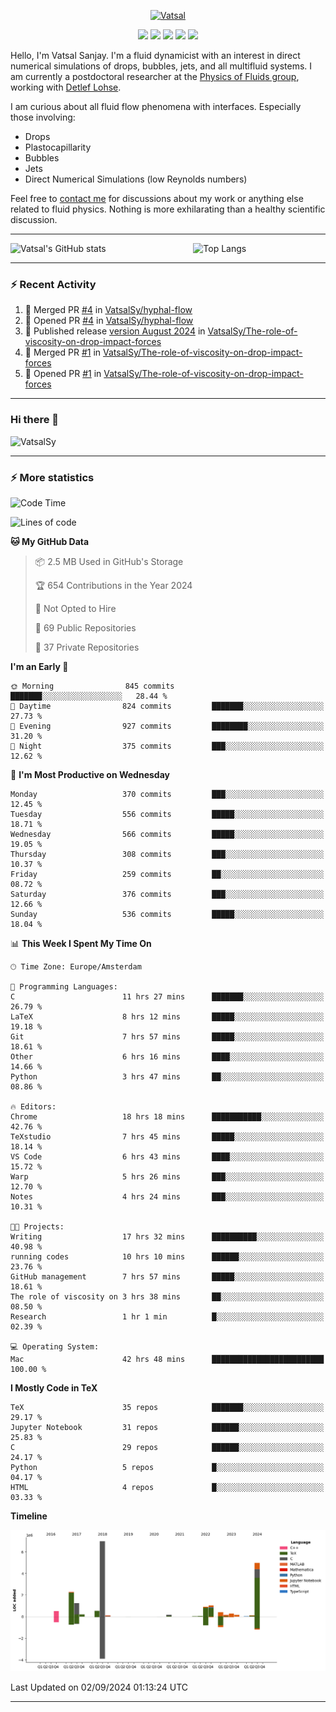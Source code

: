 <center>

[<img alt="Vatsal" width="200px" src="https://www.dropbox.com/s/dxyybgtblo8er6h/Logo_Vatsal_Vector.png?raw=1">](https://www.vatsalsanjay.com)

[<img src="https://img.shields.io/badge/googlescholar-4285F4?&style=for-the-badge&logo=googlescholar&logoColor=white">](https://scholar.google.com/citations?hl=en&user=67aQviYAAAAJ)
[<img src="https://img.shields.io/static/v1.svg?&style=for-the-badge&logo=ResearchGate&label=&message=ResearchGate&logoColor=white&color=green">](https://www.researchgate.net/profile/Vatsal-Sanjay-2)
[<img src="https://img.shields.io/badge/twitter-1DA1F2?&style=for-the-badge&logo=twitter&logoColor=white">](https://twitter.com/VatsalSanjay)
[<img src="https://img.shields.io/badge/linkedin-0A66C2?&style=for-the-badge&logo=linkedin">](https://www.linkedin.com/in/vatsalsanjay/)
[<img src="https://img.shields.io/badge/orcid-A6CE39?&style=for-the-badge&logo=orcid&logoColor=white">](https://orcid.org/0000-0002-4293-6099)

</center>

Hello, I'm Vatsal Sanjay. I'm a fluid dynamicist with an interest in direct numerical simulations of drops, bubbles, jets, and all multifluid systems. I am currently a postdoctoral researcher at the [Physics of Fluids group](https://pof.tnw.utwente.nl), working with [Detlef Lohse](https://en.wikipedia.org/wiki/Detlef_Lohse). 

I am curious about all fluid flow phenomena with interfaces. Especially those involving:

- Drops
- Plastocapillarity
- Bubbles
- Jets
- Direct Numerical Simulations (low Reynolds numbers)

Feel free to [contact me](mailto:contact@vatsalsanjay.com) for discussions about my work or anything else related to fluid physics. Nothing is more exhilarating than a healthy scientific discussion.

<!-- ![Vatsal's GitHub stats](https://github-readme-stats-xi-wine-74.vercel.app/api?username=VatsalSy&show_icons=true&theme=vision-friendly-dark)

![Top Langs](https://github-readme-stats-xi-wine-74.vercel.app/api/top-langs/?username=VatsalSy&layout=compact&theme=vision-friendly-dark) -->

---
<div style="display: flex; justify-content: space-between;">
    <img src="https://github-readme-stats-xi-wine-74.vercel.app/api?username=VatsalSy&show_icons=true&theme=vision-friendly-dark" alt="Vatsal's GitHub stats" style="width: 55%;">
    <img src="https://github-readme-stats-xi-wine-74.vercel.app/api/top-langs/?username=VatsalSy&layout=compact&theme=vision-friendly-dark" alt="Top Langs" style="width: 42%;">
</div>

---

### :zap: Recent Activity

<!--START_SECTION:activity-->
1. 🎉 Merged PR [#4](https://github.com/VatsalSy/hyphal-flow/pull/4) in [VatsalSy/hyphal-flow](https://github.com/VatsalSy/hyphal-flow)
2. 💪 Opened PR [#4](https://github.com/VatsalSy/hyphal-flow/pull/4) in [VatsalSy/hyphal-flow](https://github.com/VatsalSy/hyphal-flow)
3. 🚀 Published release [version August 2024](https://github.com/VatsalSy/The-role-of-viscosity-on-drop-impact-forces/releases/tag/v1.0) in [VatsalSy/The-role-of-viscosity-on-drop-impact-forces](https://github.com/VatsalSy/The-role-of-viscosity-on-drop-impact-forces)
4. 🎉 Merged PR [#1](https://github.com/VatsalSy/The-role-of-viscosity-on-drop-impact-forces/pull/1) in [VatsalSy/The-role-of-viscosity-on-drop-impact-forces](https://github.com/VatsalSy/The-role-of-viscosity-on-drop-impact-forces)
5. 💪 Opened PR [#1](https://github.com/VatsalSy/The-role-of-viscosity-on-drop-impact-forces/pull/1) in [VatsalSy/The-role-of-viscosity-on-drop-impact-forces](https://github.com/VatsalSy/The-role-of-viscosity-on-drop-impact-forces)
<!--END_SECTION:activity-->
---

### Hi there 👋
<p align="left"> <img src="https://komarev.com/ghpvc/?username=VatsalSy&label=Profile%20views&color=orange&style=for-the-badge" alt="VatsalSy" /> </p>

---
### :zap: More statistics

<!--START_SECTION:waka-->
![Code Time](http://img.shields.io/badge/Code%20Time-268%20hrs%2043%20mins-blue)

![Lines of code](https://img.shields.io/badge/From%20Hello%20World%20I%27ve%20Written-20.3%20million%20lines%20of%20code-blue)

**🐱 My GitHub Data** 

> 📦 2.5 MB Used in GitHub's Storage 
 > 
> 🏆 654 Contributions in the Year 2024
 > 
> 🚫 Not Opted to Hire
 > 
> 📜 69 Public Repositories 
 > 
> 🔑 37 Private Repositories 
 > 
**I'm an Early 🐤** 

```text
🌞 Morning                845 commits         ███████░░░░░░░░░░░░░░░░░░   28.44 % 
🌆 Daytime                824 commits         ███████░░░░░░░░░░░░░░░░░░   27.73 % 
🌃 Evening                927 commits         ████████░░░░░░░░░░░░░░░░░   31.20 % 
🌙 Night                  375 commits         ███░░░░░░░░░░░░░░░░░░░░░░   12.62 % 
```
📅 **I'm Most Productive on Wednesday** 

```text
Monday                   370 commits         ███░░░░░░░░░░░░░░░░░░░░░░   12.45 % 
Tuesday                  556 commits         █████░░░░░░░░░░░░░░░░░░░░   18.71 % 
Wednesday                566 commits         █████░░░░░░░░░░░░░░░░░░░░   19.05 % 
Thursday                 308 commits         ███░░░░░░░░░░░░░░░░░░░░░░   10.37 % 
Friday                   259 commits         ██░░░░░░░░░░░░░░░░░░░░░░░   08.72 % 
Saturday                 376 commits         ███░░░░░░░░░░░░░░░░░░░░░░   12.66 % 
Sunday                   536 commits         █████░░░░░░░░░░░░░░░░░░░░   18.04 % 
```


📊 **This Week I Spent My Time On** 

```text
🕑︎ Time Zone: Europe/Amsterdam

💬 Programming Languages: 
C                        11 hrs 27 mins      ███████░░░░░░░░░░░░░░░░░░   26.79 % 
LaTeX                    8 hrs 12 mins       █████░░░░░░░░░░░░░░░░░░░░   19.18 % 
Git                      7 hrs 57 mins       █████░░░░░░░░░░░░░░░░░░░░   18.61 % 
Other                    6 hrs 16 mins       ████░░░░░░░░░░░░░░░░░░░░░   14.66 % 
Python                   3 hrs 47 mins       ██░░░░░░░░░░░░░░░░░░░░░░░   08.86 % 

🔥 Editors: 
Chrome                   18 hrs 18 mins      ███████████░░░░░░░░░░░░░░   42.76 % 
TeXstudio                7 hrs 45 mins       █████░░░░░░░░░░░░░░░░░░░░   18.14 % 
VS Code                  6 hrs 43 mins       ████░░░░░░░░░░░░░░░░░░░░░   15.72 % 
Warp                     5 hrs 26 mins       ███░░░░░░░░░░░░░░░░░░░░░░   12.70 % 
Notes                    4 hrs 24 mins       ███░░░░░░░░░░░░░░░░░░░░░░   10.31 % 

🐱‍💻 Projects: 
Writing                  17 hrs 32 mins      ██████████░░░░░░░░░░░░░░░   40.98 % 
running codes            10 hrs 10 mins      ██████░░░░░░░░░░░░░░░░░░░   23.76 % 
GitHub management        7 hrs 57 mins       █████░░░░░░░░░░░░░░░░░░░░   18.61 % 
The role of viscosity on 3 hrs 38 mins       ██░░░░░░░░░░░░░░░░░░░░░░░   08.50 % 
Research                 1 hr 1 min          █░░░░░░░░░░░░░░░░░░░░░░░░   02.39 % 

💻 Operating System: 
Mac                      42 hrs 48 mins      █████████████████████████   100.00 % 
```

**I Mostly Code in TeX** 

```text
TeX                      35 repos            ███████░░░░░░░░░░░░░░░░░░   29.17 % 
Jupyter Notebook         31 repos            ██████░░░░░░░░░░░░░░░░░░░   25.83 % 
C                        29 repos            ██████░░░░░░░░░░░░░░░░░░░   24.17 % 
Python                   5 repos             █░░░░░░░░░░░░░░░░░░░░░░░░   04.17 % 
HTML                     4 repos             █░░░░░░░░░░░░░░░░░░░░░░░░   03.33 % 
```



**Timeline**

![Lines of Code chart](https://raw.githubusercontent.com/VatsalSy/VatsalSy/main/assets/bar_graph.png)


 Last Updated on 02/09/2024 01:13:24 UTC
<!--END_SECTION:waka-->
---
